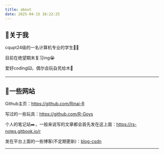 ```yaml
---
title: about
date: 2025-04-15 16:22:25
---
```




## 🥳关于我

cqupt24级的一名计算机专业的学生🧑‍🎓

目前在绝望期末复习ing😭

爱好coding⌨️，偶尔会玩旮旯给木🥰

---

## 🔗一些网站

Github主页：https://github.com/Rinai-R

写过的一些玩具：https://github.com/R-Goys

个人的笔记站✒️，一般来说写的文章都会首先发在这上面：https://rs-notes.gitbook.io/r

发在平台上面的一些博客(不定期更新)：[blog-csdn](https://blog.csdn.net/qq_60409213?spm=1010.2135.3001.5421)

---

